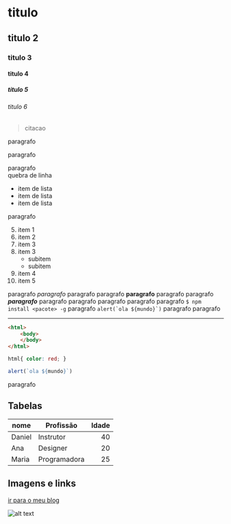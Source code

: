 # titulo


## titulo 2

### titulo 3

#### titulo 4 
##### titulo 5 
###### titulo 6 

> citacao

paragrafo

paragrafo

paragrafo  
quebra de linha

- item de lista
- item de lista
- item de lista

paragrafo

5. item 1
1. item 2
1. item 3
1. item 3
    - subitem
    - subitem
1. item 4
1. item 5

paragrafo *paragrafo* paragrafo paragrafo **paragrafo** paragrafo paragrafo ***paragrafo*** paragrafo paragrafo paragrafo paragrafo paragrafo `$ npm install <pacote> -g` paragrafo ``alert(`ola ${mundo}`)`` paragrafo paragrafo 

---

```html
<html>
    <body>
    </body>
</html>
```

```css
html{ color: red; }
```

```js
alert(`ola ${mundo}`)
```

paragrafo

## Tabelas

| nome      | Profissão | Idade |
| ----      | --------- | ----: |
| Daniel    | Instrutor | 40 |
| Ana       | Designer | 20 |
| Maria     | Programadora | 25 |

<!-- https://serfrontend.com/blog/images/quando-o-header-e-aside/tags-semanticas-5.jpg -->

## Imagens e links

[ir para o meu blog](https://serfrontend.com/blog/ "visite meu blog")

![alt text](https://serfrontend.com/blog/images/quando-o-header-e-aside/tags-semanticas-5.jpg "tags html")